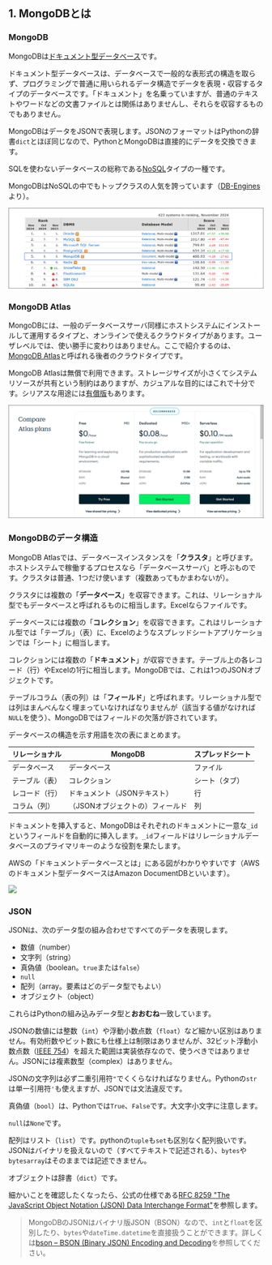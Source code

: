 ## 1. MongoDBとは

### MongoDB

MongoDBは[ドキュメント型データベース](https://aws.amazon.com/jp/nosql/document/ "LINK")です。

ドキュメント型データベースは、データベースで一般的な表形式の構造を取らず、プログラミングで普通に用いられるデータ構造でデータを表現・収容するタイプのデータベースです。「ドキュメント」を名乗っていますが、普通のテキストやワードなどの文書ファイルとは関係はありませんし、それらを収容するものでもありません。

MongoDBはデータをJSONで表現します。JSONのフォーマットはPythonの辞書`dict`とほぼ同じなので、PythonとMongoDBは直接的にデータを交換できます。

SQLを使わないデータベースの総称である[NoSQL](https://ja.wikipedia.org/wiki/NoSQL "LINK")タイプの一種です。

MongoDBはNoSQLの中でもトップクラスの人気を誇っています（[DB-Engines](https://db-engines.com/en/ranking "LINK")より）。

<img src="Images/01-Introduction/db-engine-ranking.png">


### MongoDB Atlas

MongoDBには、一般のデータベースサーバ同様にホストシステムにインストールして運用するタイプと、オンラインで使えるクラウドタイプがあります。ユーザレベルでは、使い勝手に変わりはありません。ここで紹介するのは、[MongoDB Atlas](https://www.mongodb.com/ja-jp/atlas/database "LINK")と呼ばれる後者のクラウドタイプです。

MongoDB Atlasは無償で利用できます。ストレージサイズが小さくてシステムリソースが共有という制約はありますが、カジュアルな目的にはこれで十分です。シリアスな用途には[有償版](https://www.mongodb.com/pricing "LINK")もあります。

<img src="Images/01-Introduction/atlas-pricing.png">


### MongoDBのデータ構造

MongoDB Atlasでは、データベースインスタンスを「**クラスタ**」と呼びます。ホストシステムで稼働するプロセスなら「データベースサーバ」と呼ぶものです。クラスタは普通、1つだけ使います（複数あってもかまわないが）。

クラスタには複数の「**データベース**」を収容できます。これは、リレーショナル型でもデータベースと呼ばれるものに相当します。Excelならファイルです。

データベースには複数の「**コレクション**」を収容できます。これはリレーショナル型では「テーブル」（表）に、Excelのようなスプレッドシートアプリケーションでは「シート」に相当します。

コレクションには複数の「**ドキュメント**」が収容できます。テーブル上の各レコード（行）やExcelの1行に相当します。MongoDBでは、これは1つのJSONオブジェクトです。

テーブルコラム（表の列）は「**フィールド**」と呼ばれます。リレーショナル型では列はまんべんなく埋まっていなければなりませんが（該当する値がなければ`NULL`を使う）、MongoDBではフィールドの欠落が許されています。

データベースの構造を示す用語を次の表にまとめます。

リレーショナル | MongoDB | スプレッドシート
---|---|---
データベース | データベース | ファイル
テーブル（表） | コレクション | シート（タブ）
レコード（行） | ドキュメント（JSONテキスト） | 行
コラム（列） | （JSONオブジェクトの）フィールド | 列

ドキュメントを挿入すると、MongoDBはそれぞれのドキュメントに一意な`_id`というフィールドを自動的に挿入します。`_id`フィールドはリレーショナルデータべースのプライマリキーのような役割を果たします。

AWSの「ドキュメントデータベースとは」にある図がわかりやすいです（AWSのドキュメント型データベースはAmazon DocumentDBといいます）。

<img src="https://d1.awsstatic.com/AWS%20Databases/JSON%20document%20database.64fe2a382abc8ca2b8743f0e3b5af553a33f3fb0.png" width="600">


### JSON

JSONは、次のデータ型の組み合わせですべてのデータを表現します。

- 数値（number）
- 文字列（string）
- 真偽値（boolean。`true`または`false`）
- `null`
- 配列（array。要素はどのデータ型でもよい）
- オブジェクト（object）

これらはPythonの組み込みデータ型と**おおむね**一致しています。

JSONの数値には整数（`int`）や浮動小数点数（`float`）など細かい区別はありません。有効桁数やビット数にも仕様上は制限はありませんが、32ビット浮動小数点数（[IEEE 754](https://ja.wikipedia.org/wiki/IEEE_754 "LINK")）を超えた範囲は実装依存なので、使うべきではありません。JSONには複素数型（complex）はありません。

JSONの文字列は必ず二重引用符`"`でくくらなければなりません。Pythonの`str`は単一引用符`'`も使えますが、JSONでは文法違反です。

真偽値（`bool`）は、Pythonでは`True`、`False`です。大文字小文字に注意します。

`null`は`None`です。

配列はリスト（`list`）です。pythonの`tuple`も`set`も区別なく配列扱いです。JSONはバイナリを扱えないので（すべてテキストで記述される）、`bytes`や`bytesarray`はそのままでは記述できません。

オブジェクトは辞書（`dict`）です。

細かいことを確認したくなったら、公式の仕様である[RFC 8259 "The JavaScript Object Notation (JSON) Data Interchange Format"](https://www.rfc-editor.org/info/rfc8259 "LINK")を参照します。

> MongoDBのJSONはバイナリ版JSON（BSON）なので、`int`と`float`を区別したり、`bytes`や`dateTime.datetime`を直接扱うことができます。詳しくは[bson – BSON (Binary JSON) Encoding and Decoding](https://pymongo.readthedocs.io/en/stable/api/bson/index.html "LINK")を参照してください。
